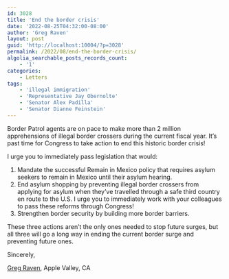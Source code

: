 ```yaml
---
id: 3028
title: 'End the border crisis'
date: '2022-08-25T04:32:00-08:00'
author: 'Greg Raven'
layout: post
guid: 'http://localhost:10004/?p=3028'
permalink: /2022/08/end-the-border-crisis/
algolia_searchable_posts_records_count:
    - '1'
categories:
    - Letters
tags:
    - 'illegal immigration'
    - 'Representative Jay Obernolte'
    - 'Senator Alex Padilla'
    - 'Senator Dianne Feinstein'
---
```


Border Patrol agents are on pace to make more than 2 million apprehensions of illegal border crossers during the current fiscal year. It’s past time for Congress to take action to end this historic border crisis!

I urge you to immediately pass legislation that would:

1. Mandate the successful Remain in Mexico policy that requires asylum seekers to remain in Mexico until their asylum hearing.
2. End asylum shopping by preventing illegal border crossers from applying for asylum when they’ve travelled through a safe third country en route to the U.S. I urge you to immediately work with your colleagues to pass these reforms through Congress!
3. Strengthen border security by building more border barriers.

These three actions aren’t the only ones needed to stop future surges, but all three will go a long way in ending the current border surge and preventing future ones.

Sincerely,

[Greg Raven](https://www.gregraven.org/), Apple Valley, CA